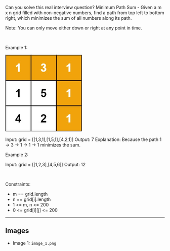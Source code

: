 Can you solve this real interview question? Minimum Path Sum - Given a m x n grid filled with non-negative numbers, find a path from top left to bottom right, which minimizes the sum of all numbers along its path.

Note: You can only move either down or right at any point in time.

 

Example 1:

![Example 1](./image_1.png)


Input: grid = [[1,3,1],[1,5,1],[4,2,1]]
Output: 7
Explanation: Because the path 1 → 3 → 1 → 1 → 1 minimizes the sum.


Example 2:


Input: grid = [[1,2,3],[4,5,6]]
Output: 12


 

Constraints:

 * m == grid.length
 * n == grid[i].length
 * 1 <= m, n <= 200
 * 0 <= grid[i][j] <= 200

---

## Images

- Image 1: `image_1.png`

